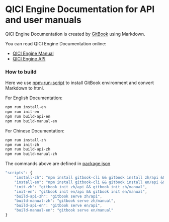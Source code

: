 QICI Engine Documentation for API and user manuals
=======

QICI Engine Documentation is created by [GitBook](https://github.com/GitbookIO/gitbook) using Markdown. 

You can read QICI Engine Documentation online:
- [QICI Engine Manual](http://docs.qiciengine.com/manual/index.html)
- [QICI Engine API](http://docs.qiciengine.com/api/index.html) 

### How to build

Here we use [npm-run-script](https://docs.npmjs.com/cli/run-script) to install GitBook environment and convert Markdown to html. 

For English Documentation:
```sh
npm run install-en
npm run init-en
npm run build-api-en
npm run build-manual-en
```

For Chinese Documentation:
```sh
npm run install-zh
npm run init-zh
npm run build-api-zh
npm run build-manual-zh
```

The commands above are defined in [package.json](blob/master/package.json)
```js
"scripts": {
	"install-zh": "npm install gitbook-cli && gitbook install zh/api && gitbook install zh/manual",
	"install-en": "npm install gitbook-cli && gitbook install en/api && gitbook install en/manual",
	"init-zh": "gitbook init zh/api && gitbook init zh/manual",
	"init-en": "gitbook init en/api && gitbook init en/manual",
	"build-api-zh": "gitbook serve zh/api",
	"build-manual-zh": "gitbook serve zh/manual",
	"build-api-en": "gitbook serve en/api",
	"build-manual-en": "gitbook serve en/manual"
}
```
